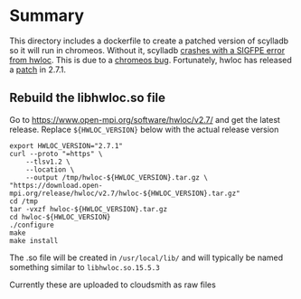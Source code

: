 # Summary

This directory includes a dockerfile to create a patched version of scylladb so
it will run in chromeos. Without it, scylladb
[crashes with a SIGFPE error from hwloc](https://github.com/scylladb/scylla/issues/10439).
This is due to a
[chromeos bug](https://bugs.chromium.org/p/chromium/issues/detail?id=1304418).
Fortunately, hwloc has released a
[patch](https://github.com/open-mpi/hwloc/commit/33b555b5a1c8339daeb4215bad57430b57a6b33f)
in 2.7.1.

## Rebuild the libhwloc.so file

Go to https://www.open-mpi.org/software/hwloc/v2.7/ and get the latest release.
Replace `${HWLOC_VERSION}` below with the actual release version

```shell
export HWLOC_VERSION="2.7.1"
curl --proto "=https" \
    --tlsv1.2 \
    --location \
    --output /tmp/hwloc-${HWLOC_VERSION}.tar.gz \
"https://download.open-mpi.org/release/hwloc/v2.7/hwloc-${HWLOC_VERSION}.tar.gz"
cd /tmp
tar -vxzf hwloc-${HWLOC_VERSION}.tar.gz
cd hwloc-${HWLOC_VERSION}
./configure
make
make install
```

The .so file will be created in `/usr/local/lib/` and will typically be named
something similar to `libhwloc.so.15.5.3`

Currently these are uploaded to cloudsmith as raw files
